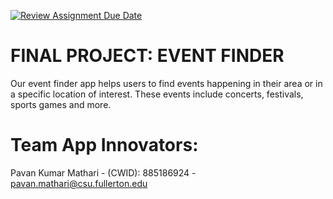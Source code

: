 [![Review Assignment Due Date](https://classroom.github.com/assets/deadline-readme-button-24ddc0f5d75046c5622901739e7c5dd533143b0c8e959d652212380cedb1ea36.svg)](https://classroom.github.com/a/lIGLlJhU)

# FINAL PROJECT: EVENT FINDER

Our event finder app helps users to find events happening in their area or in a specific location of interest. These events include concerts, festivals, sports games and more.


# Team App Innovators:

Pavan Kumar Mathari - (CWID): 885186924 - pavan.mathari@csu.fullerton.edu


